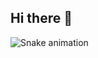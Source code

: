 ## Hi there 👋


<img src="https://raw.githubusercontent.com/maurodesouza/maurodesouza/output/snake.svg" alt="Snake animation" />
<!--
**PavithraaDeenadayalan/PavithraaDeenadayalan** is a ✨ _special_ ✨ repository because its `README.md` (this file) appears on your GitHub profile.

Here are some ideas to get you started:

- 🔭 I’m currently working on ...
- 🌱 I’m currently learning ...
- 👯 I’m looking to collaborate on ...
- 🤔 I’m looking for help with ...
- 💬 Ask me about ...
- 📫 How to reach me: ...
- 😄 Pronouns: ...
- ⚡ Fun fact: ...
-->

